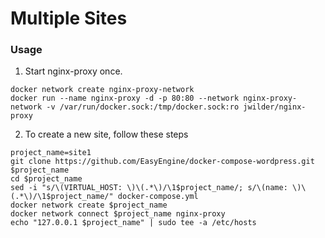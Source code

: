 # Multiple Sites

### Usage
1. Start nginx-proxy once.
```
docker network create nginx-proxy-network
docker run --name nginx-proxy -d -p 80:80 --network nginx-proxy-network -v /var/run/docker.sock:/tmp/docker.sock:ro jwilder/nginx-proxy
```

2. To create a new site, follow these steps
```
project_name=site1
git clone https://github.com/EasyEngine/docker-compose-wordpress.git $project_name
cd $project_name
sed -i "s/\(VIRTUAL_HOST: \)\(.*\)/\1$project_name/; s/\(name: \)\(.*\)/\1$project_name/" docker-compose.yml
docker network create $project_name
docker network connect $project_name nginx-proxy
echo "127.0.0.1 $project_name" | sudo tee -a /etc/hosts
```

